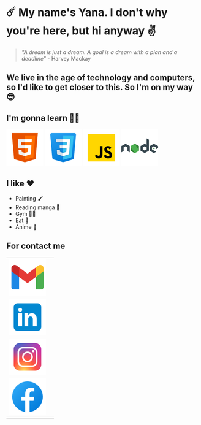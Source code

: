 # ☄️ My name's Yana. I don't why you're here, but **hi** anyway ✌️

> _"A dream is just a dream. A goal is a dream with a plan and a deadline"_ -
> Harvey Mackay

## We live in the age of technology and computers, so I'd like to get closer to this. So I'm on my way 😎

## I'm gonna learn 👩‍💻

![icons](./img/html.png) ![icons](./img/css.png) ![icons](./img/js.png)
![icons](./img/nodejs.png)

## I like ❤️

- Painting 🖌️
- Reading manga 📖
- Gym 🏋️‍♀️
- Eat 🍜
- Anime 🍥

## For contact me

|                                                                                     |     |
| :---------------------------------------------------------------------------------: | :-: |
|  [![icons](./img/gmail.png)](https://mail.google.com/mail/valchenkoyana@gmail.com)  |     |
| [![icons](./img/linkid.png)](https://www.linkedin.com/in/yana-valchenko-96547523b/) |     |
|          [![icons](./img/inst.png)](https://www.instagram.com/enteryana/)           |     |
|          [![icons](./img/fb.png)](https://www.facebook.com/yanavalchenko)           |     |
